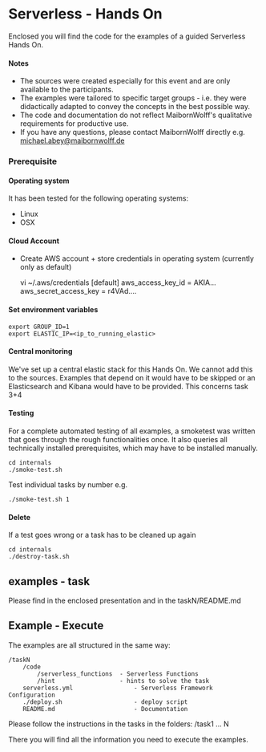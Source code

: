 # Serverless - Hands On

Enclosed you will find the code for the examples of a guided Serverless Hands On.

#### Notes
- The sources were created especially for this event and are only available to the participants.
- The examples were tailored to specific target groups - i.e. they were didactically adapted to convey the concepts in the best possible way.
- The code and documentation do not reflect MaibornWolff's qualitative requirements for productive use.
- If you have any questions, please contact MaibornWolff directly e.g. michael.abey@maibornwolff.de


### Prerequisite

#### Operating system
It has been tested for the following operating systems:
- Linux
- OSX

#### Cloud Account
- Create AWS account + store credentials in operating system (currently only as default)
 
 
    vi ~/.aws/credentials
    [default]
    aws_access_key_id = AKIA...
    aws_secret_access_key = r4VAd....


#### Set environment variables

    export GROUP_ID=1
    export ELASTIC_IP=<ip_to_running_elastic>
    
#### Central monitoring
We've set up a central elastic stack for this Hands On. We cannot add this to the sources.
Examples that depend on it would have to be skipped or an Elasticsearch and Kibana would have to be provided.
This concerns task 3+4 


#### Testing
For a complete automated testing of all examples, a smoketest was written that goes through the rough functionalities once.
It also queries all technically installed prerequisites, which may have to be installed manually.


    cd internals
    ./smoke-test.sh
    
Test individual tasks by number e.g.

    ./smoke-test.sh 1
    
    
#### Delete
If a test goes wrong or a task has to be cleaned up again

    cd internals
    ./destroy-task.sh
    
    
## examples - task
Please find in the enclosed presentation and in the taskN/README.md


## Example - Execute
The examples are all structured in the same way:

    
    /taskN
    	/code
    		/serverless_functions  - Serverless Functions
    		/hint                  - hints to solve the task
    	serverless.yml                 - Serverless Framework Configuration
    	./deploy.sh                    - deploy script
    	README.md                      - Documentation

Please follow the instructions in the tasks in the folders:
/task1 ... N

There you will find all the information you need to execute the examples.